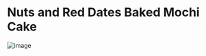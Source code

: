 # Nuts and Red Dates Baked Mochi Cake

![image](https://user-images.githubusercontent.com/50277379/138853489-3c75b557-56a7-4939-b3b8-7c7c20f7f882.png)
